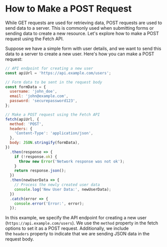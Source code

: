 # How to Make a POST Request

While GET requests are used for retrieving data, POST requests are used to send data to a server. This is commonly used when submitting forms or sending data to create a new resource. Let's explore how to make a POST request using the Fetch API.

Suppose we have a simple form with user details, and we want to send this data to a server to create a new user. Here's how you can make a POST request:

```jsx
// API endpoint for creating a new user
const apiUrl = 'https://api.example.com/users';

// Form data to be sent in the request body
const formData = {
  username: 'john_doe',
  email: 'john@example.com',
  password: 'securepassword123',
};

// Make a POST request using the Fetch API
fetch(apiUrl, {
  method: 'POST',
  headers: {
    'Content-Type': 'application/json',
  },
  body: JSON.stringify(formData),
})
  .then(response => {
    if (!response.ok) {
      throw new Error('Network response was not ok');
    }
    return response.json();
  })
  .then(newUserData => {
    // Process the newly created user data
    console.log('New User Data:', newUserData);
  })
  .catch(error => {
    console.error('Error:', error);
  });
```

In this example, we specify the API endpoint for creating a new user (`https://api.example.com/users`). We use the `method` property in the fetch options to set it as a POST request. Additionally, we include the `headers` property to indicate that we are sending JSON data in the request body.